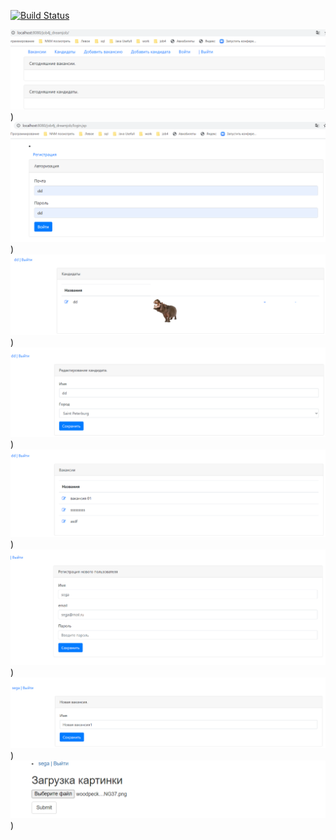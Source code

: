 [![Build Status](https://api.travis-ci.org/sergeykin/job4j_dreamjob.svg?branch=master)](https://travis-ci.com/sergeykin/job4j_dreamjob)



![alt text](images/Screenshot_1.png))
![alt text](images/Screenshot_2.png))
![alt text](images/Screenshot_3.png))
![alt text](images/Screenshot_4.png))
![alt text](images/Screenshot_5.png))
![alt text](images/Screenshot_6.png))
![alt text](images/Screenshot_7.png))
![alt text](images/Screenshot_8.png))




